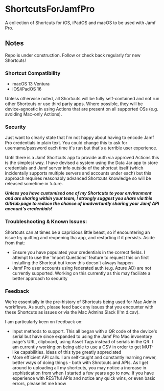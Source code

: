 # ShortcutsForJamfPro
A collection of Shortcuts for iOS, iPadOS and macOS to be used with Jamf Pro. 


## Notes
Repo is under construction. Follow or check back regularly for new Shortcuts!


### Shortcut Compatibility
- macOS 13 Ventura
- iOS/iPadOS 16

Unless otherwise noted, all Shortcuts will be fully self-contained and not run other Shortcuts or use third party apps. Where possible, they will be device-agnostic in using Actions that are present on all supported OSs (e.g. avoiding Mac-only Actions). 


### Security
Just want to clearly state that I'm not happy about having to encode Jamf Pro credentials in plain text. You could change this to ask for username/password each time it's run but that's a terrible user experience. 

Until there is a Jamf Shortcuts app to provide auth via approved Actions this is the simplest way. I have devised a system using the Data Jar app to store credentials and Jamf server info outside of the shortcut itself (which incidentally supports multiple servers and accounts under each) but this approach requires reasonably advanced Shortcuts knowledge so will be released sometime in future. 

***Unless you have customised one of my Shortcuts to your environment and are sharing within your team, I strongly suggest you share via this GitHub page to reduce the chance of inadvertantly sharing your Jamf API account's credentials!***


### Troubleshooting & Known Issues:
Shortcuts can at times be a capricious little beast, so if encountering an issue try quitting and reopening tha app, and restarting if it persists. Aside from that:
- Ensure you have populated your credentials in the correct fields. I attempt to use the 'Import Questions' feature to request this on first installing the Shortcut but know this doesn't always happen
- Jamf Pro user accounts using federated auth (e.g. Azure AD) are not currently supported. Working on this currently as this may faciliate a better approach to security


### Feedback
We're essentially in the pre-history of Shortcuts being used for Mac Admin workflows. As such, please feed back any issues that you encounter with these Shortcuts as issues or via the Mac Admins Slack (I'm d.cav).

I am particularly keen on feedback on:
- Input methods to support. This all began with a QR code of the device's serial but have since expanded to using the Jamf Pro Mac invoentory page's URL, clipboard, using Asset Tags instead of serials in the QR. I am currently working on being able to use a CSV in order to get MUT-like capabilities. Ideas of this type greatly appreciated
- More efficient API calls. I am self-taught and constantly learning newer, better ways of doing things - both with Shrotcuts and APIs. As I get around to uploading all my shortcuts, you may notice a increase in sophistication from when I started a few years ago to now. If you have experience with RESTful APIs and notice any quick wins, or even basic errors, please let me know

